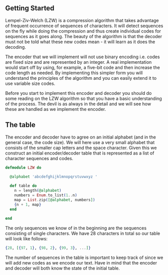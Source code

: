 ## Getting Started

Lempel-Ziv-Welch (LZW) is a compression algorithm that takes advantage of frequent occurrence of sequences of characters. It will detect sequences on the fly while doing the compression and thus create individual codes for sequences as it goes along. The beauty of the algorithm is that the decoder must not be told what these new codes mean - it will learn as it does the decoding.

The encoder that we will implement will not use binary encoding i.e. codes are fixed size and are represented by an integer. A real implementation would start off by using, for example, a five-bit code and then increase the code length as needed. By implementing this simpler form you will understand the principles of the algorithm and you can easily extend it to use variable size codes.

Before you start to implement this encoder and decoder you should do some reading on the LZW algorithm so that you have a basic understanding of the process. The devil is as always in the detail and we will see how these are handled as we implement the encoder.

## The table

The encoder and decoder have to agree on an initial alphabet (and in the general case, the code size). We will here use a very small alphabet that consists of the smaller cap letters and the space character. Given this we construct an initial encoder/decoder table that is represented as a list of character sequences and codes.

``` elixir
defmodule LZW do

  @alphabet 'abcdefghijklmnopqrstuvwxyz '
  
  def table do
    n = length(@alphabet)
    numbers = Enum.to_list(1..n)
    map = List.zip([@alphabet, numbers])
    {n + 1, map}
  end
  
end
```

The only sequences we know of in the beginning are the sequences consisting of single characters. We have $28$ characters in total so our table will look like follows:

``` elixir
{28, [{97, 1}, {98, 2}, {99, 3}, ...]}
```

The number of sequences in the table is important to keep track of since we will add new codes as we encode our text. Have in mind that the encoder and decoder will both know the state of the initial table.
